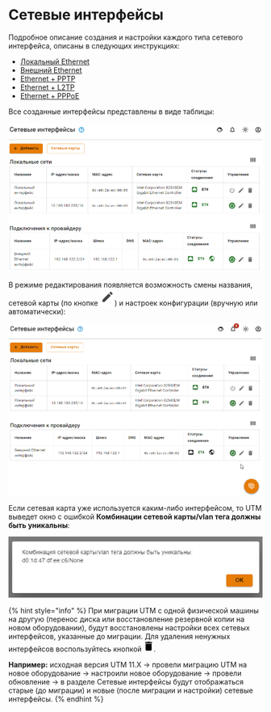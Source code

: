 # Сетевые интерфейсы

Подробное описание создания и настройки каждого типа сетевого интерфейса, описаны в следующих инструкциях:

* [Локальный Ethernet](local-ethernet.md)
* [Внешний Ethernet](ethernet-connection.md)
* [Ethernet + PPTP](pptp-connection.md)
* [Ethernet + L2TP](l2tp-connection.md)
* [Ethernet + PPPoE](pppoe-connection.md)

Все созданные интерфейсы представлены в виде таблицы:

![](../../../.gitbook/assets/network-interfaces1.png)

В режиме редактирования появляется возможность смены названия, сетевой карты (по кнопке ![](../../../.gitbook/assets/icon-edit.png)) и настроек конфигурации (вручную или автоматически): 

![](../../../.gitbook/assets/network-interfaces.gif)

Если сетевая карта уже используется каким-либо интерфейсом, то UTM выведет окно с ошибкой **Комбинации сетевой карты/vlan тега должны быть уникальны**:

![](../../../.gitbook/assets/network-interfaces.png)

{% hint style="info" %}
При миграции UTM с одной физической машины на другую (перенос диска или восстановление резервной копии на новом оборудовании), будут восстановлены настройки всех сетевых интерфейсов, указанные до миграции. Для удаления ненужных интерфейсов воспользуйтесь кнопкой ![](../../../.gitbook/assets/delete_icon.png).

**Например:** исходная версия UTM 11.Х -> провели миграцию UTM на новое оборудование -> настроили новое оборудование -> провели обновление -> в разделе Сетевые интерфейсы будут отображаться старые (до миграции) и новые (после миграции и настройки) сетевые интерфейсы.
{% endhint %}